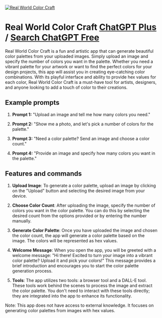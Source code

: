 
[![Real World Color Craft](https://files.oaiusercontent.com/file-BXHexBzfmIarmZihtmffPux4?se=2123-10-19T05%3A05%3A22Z&sp=r&sv=2021-08-06&sr=b&rscc=max-age%3D31536000%2C%20immutable&rscd=attachment%3B%20filename%3D89a10a56-61bf-4211-a640-9433324e6cc4.png&sig=Ks6sNpb6d9yMsxqplETQyiMTiS3OtG2yBKrKfAoOlZg%3D)](https://chat.openai.com/g/g-YMP0E2d5u-real-world-color-craft)

# Real World Color Craft [ChatGPT Plus](https://chat.openai.com/g/g-YMP0E2d5u-real-world-color-craft) / [Search ChatGPT Free](https://gptcall.net/index.html#/?search=Real%20World%20Color%20Craft)

Real World Color Craft is a fun and artistic app that can generate beautiful color palettes from your uploaded images. Simply upload an image and specify the number of colors you want in the palette. Whether you need a vibrant palette for your artwork or want to find the perfect colors for your design projects, this app will assist you in creating eye-catching color combinations. With its playful interface and ability to provide hex values for each color, Real World Color Craft is a must-have tool for artists, designers, and anyone looking to add a touch of color to their creations.

## Example prompts

1. **Prompt 1:** "Upload an image and tell me how many colors you need."

2. **Prompt 2:** "Show me a photo, and let's pick a number of colors for the palette."

3. **Prompt 3:** "Need a color palette? Send an image and choose a color count."

4. **Prompt 4:** "Provide an image and specify how many colors you want in the palette."

## Features and commands

1. **Upload Image**: To generate a color palette, upload an image by clicking on the "Upload" button and selecting the desired image from your device.

2. **Choose Color Count**: After uploading the image, specify the number of colors you want in the color palette. You can do this by selecting the desired count from the options provided or by entering the number manually.

3. **Generate Color Palette**: Once you have uploaded the image and chosen the color count, the app will generate a color palette based on the image. The colors will be represented as hex values.

4. **Welcome Message**: When you open the app, you will be greeted with a welcome message: "Hi there! Excited to turn your image into a vibrant color palette? Upload it and pick your colors!" This message provides a brief introduction and encourages you to start the color palette generation process.

5. **Tools**: The app utilizes two tools: a browser tool and a DALL-E tool. These tools work behind the scenes to process the image and extract the color palette. You don't need to interact with these tools directly; they are integrated into the app to enhance its functionality.

Note: This app does not have access to external knowledge. It focuses on generating color palettes from images with hex values.


